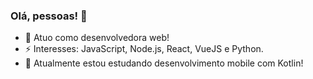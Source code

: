 

<!--
**brvnaleao/brvnaleao** is a ✨ _special_ ✨ repository because its `README.md` (this file) appears on your GitHub profile.

Here are some ideas to get you started:


![about-me](https://github.com/brvnaleao/brvnaleao/blob/master/2.png)

-->


### Olá, pessoas! 👋
- 🔭 Atuo como desenvolvedora web!
- ⚡ Interesses: JavaScript, Node.js, React, VueJS e Python.
- 🌱 Atualmente estou estudando desenvolvimento mobile com Kotlin!

<!--
- 👯 Sou apaixonada por JavaScript!
- 💬 Ask me about ...
- 📫 How to reach me: ...
- 😄 Pronouns: ...
-...
-->

